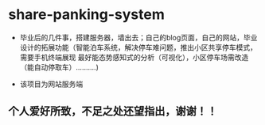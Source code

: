 # share-panking-system

- 毕业后的几件事，搭建服务器，墙出去；自己的blog页面，自己的网站，毕业设计的拓展功能（智能泊车系统，解决停车难问题，推出小区共享停车模式，需要手机终端展现
最好能态势感知式的分析（可视化），小区停车场需改造（能自动停取车）..........)

- 该项目为网站服务端

## 个人爱好所致，不足之处还望指出，谢谢！！
